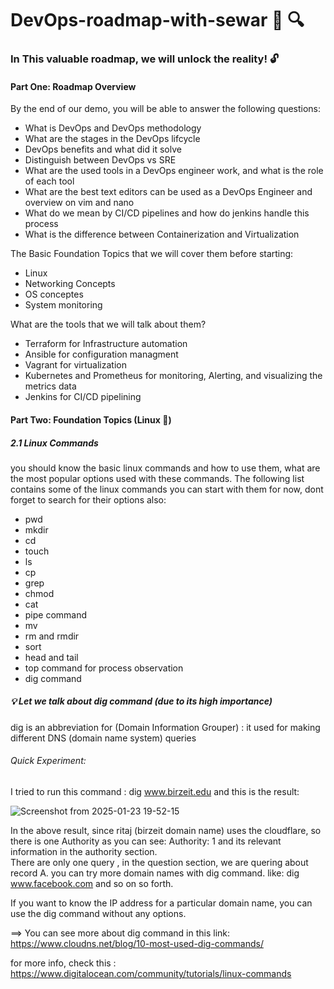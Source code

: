 # DevOps-roadmap-with-sewar 📜 🔍
### In This valuable roadmap, we will unlock the reality! 🔓

#### Part One: Roadmap Overview 
By the end of our demo, you will be able to answer the following questions: 
- What is DevOps and DevOps methodology
- What are the stages in the DevOps lifcycle
- DevOps benefits and what did it solve
- Distinguish between DevOps vs SRE
- What are the used tools in a DevOps engineer work, and what is the role of each tool
- What are the best text editors can be used as a DevOps Engineer and overview on vim and nano
- What do we mean by CI/CD pipelines and how do jenkins handle this process
- What is the difference between Containerization and Virtualization

The Basic Foundation Topics that we will cover them before starting: 

- Linux
-  Networking Concepts
- OS conceptes
- System monitoring 

What are the tools that we will talk about them? 
- Terraform for Infrastructure automation
- Ansible for configuration managment
- Vagrant for virtualization
- Kubernetes and Prometheus for monitoring, Alerting, and visualizing the metrics data
- Jenkins for CI/CD pipelining

#### Part Two: Foundation Topics (Linux 🐧)
##### 2.1 Linux Commands
you should know the basic linux commands and how to use them, what are the most popular options used with these commands. 
The following list contains some of the linux commands you can start with them for now, dont forget to search for their options also: 
- pwd
- mkdir
- cd
- touch
- ls
- cp
- grep
- chmod
- cat
- pipe command
- mv
- rm and rmdir
- sort
- head and tail
- top command for process observation
- dig command

##### 💡 Let we talk about dig command (due to its high importance) 

dig is an abbreviation for (Domain Information Grouper) : it used for making different DNS (domain name system) queries  
###### Quick Experiment: 
I tried to run this command : dig www.birzeit.edu and this is the result:   

![Screenshot from 2025-01-23 19-52-15](https://github.com/user-attachments/assets/22cf9b50-3552-4ab8-ba61-a8e668e5dda2)


In the above result, since ritaj (birzeit domain name) uses the cloudflare, so there is one Authority as you can see: Authority: 1 and its relevant information in the authority section.  
There are only one query , in the question section, we are quering about record A. you can try more domain names with dig command. like: dig www.facebook.com and so on so forth.    

If you want to know the IP address for a particular domain name, you can use the dig command without any options.   


==> You can see more about dig command in this link: 
https://www.cloudns.net/blog/10-most-used-dig-commands/

for more info, check this :
 https://www.digitalocean.com/community/tutorials/linux-commands




